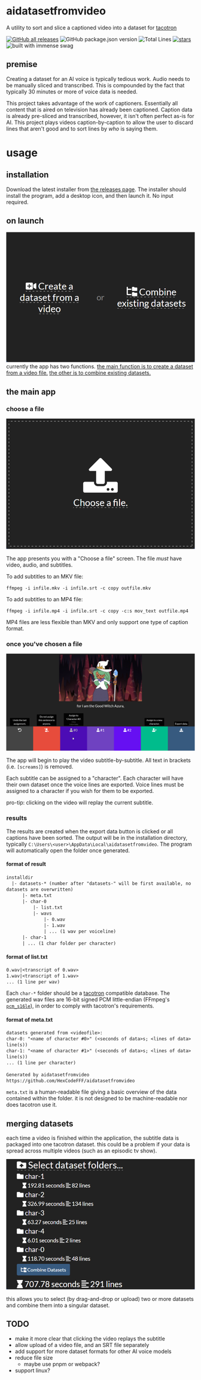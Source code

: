# aidatasetfromvideo

A utility to sort and slice a captioned video into a dataset for [tacotron](https://github.com/keithito/tacotron)

[![GitHub all releases](https://img.shields.io/github/downloads/hexcodefff/aidatasetfromvideo/total)](https://github.com/HexCodeFFF/aidatasetfromvideo/releases)
![GitHub package.json version](https://img.shields.io/github/package-json/v/hexcodefff/aidatasetfromvideo)
![Total Lines](https://img.shields.io/tokei/lines/github/HexCodeFFF/aidatasetfromvideo)
[![stars](https://img.shields.io/github/stars/HexCodeFFF/aidatasetfromvideo?style=social)](https://github.com/HexCodeFFF/aidatasetfromvideo/stargazers)
![built with immense swag](https://img.shields.io/static/v1?label=built+with&message=pain&color=e74c3c)

## premise

Creating a dataset for an AI voice is typically tedious work. Audio needs to be manually sliced and transcribed. This is
compounded by the fact that typically 30 minutes or more of voice data is needed.

This project takes advantage of the work of captioners. Essentially all content that is aired on television has already
been captioned. Caption data is already pre-sliced and transcribed, however, it isn't often perfect as-is for AI. This
project plays videos caption-by-caption to allow the user to discard lines that aren't good and to sort lines by _who_
is saying them.

# usage

## installation

Download the latest installer from [the releases page](https://github.com/HexCodeFFF/aidatasetfromvideo/releases). The
installer should install the program, add a desktop icon, and then launch it. No input required.

## on launch

![upload](screenshots/main.png)
currently the app has two functions.
[the main function is to create a dataset from a video file.](#the-main-app)
[the other is to combine existing datasets.](#merging-datasets)

## the main app

### choose a file

![upload](screenshots/upload.png)

The app presents you with a "Choose a file" screen. The file _must_ have video, audio, and subtitles.

To add subtitles to an MKV file:

```shell
ffmpeg -i infile.mkv -i infile.srt -c copy outfile.mkv
```

To add subtitles to an MP4 file:

```shell
ffmpeg -i infile.mp4 -i infile.srt -c copy -c:s mov_text outfile.mp4
```

MP4 files are less flexible than MKV and only support one type of caption format.

### once you've chosen a file

![app](screenshots/app.png)

The app will begin to play the video subtitle-by-subtitle. All text in brackets (i.e. `[screams]`) is removed.

Each subtitle can be assigned to a "character". Each character will have their own dataset once the voice lines are
exported. Voice lines must be assigned to a character if you wish for them to be exported.

pro-tip: clicking on the video will replay the current subtitle.

### results

The results are created when the export data button is clicked or all captions have been sorted. The output will be in
the installation directory, typically `C:\Users\<user>\AppData\Local\aidatasetfromvideo`. The program will automatically
open the folder once generated.

#### format of result

```
installdir
  |- datasets-* (number after "datasets-" will be first available, no datasets are overwritten)
      |- meta.txt
      |- char-0
          |- list.txt
          |- wavs
              |- 0.wav
              |- 1.wav
              | ... (1 wav per voiceline)
      |- char-1 
      | ... (1 char folder per character)
```

#### format of list.txt

```
0.wav|<transcript of 0.wav>
1.wav|<transcript of 1.wav>
... (1 line per wav)
```

Each `char-*` folder should be a [tacotron](https://github.com/keithito/tacotron) compatible database. The generated wav
files are 16-bit signed PCM little-endian (FFmpeg's [`pcm_s16le`](https://trac.ffmpeg.org/wiki/audio%20types)), in order
to comply with tacotron's requirements.

#### format of meta.txt

```
datasets generated from <videofile>:
char-0: "<name of character #0>" (<seconds of data>s; <lines of data> line(s))
char-1: "<name of character #1>" (<seconds of data>s; <lines of data> line(s))
... (1 line per character)

Generated by aidatasetfromvideo https://github.com/HexCodeFFF/aidatasetfromvideo
```

`meta.txt` is a human-readable file giving a basic overview of the data contained within the folder. it is not designed
to be machine-readable nor does tacotron use it.

## merging datasets

each time a video is finished within the application, the subtitle data is packaged into one tacotron dataset. this
could be a problem if your data is spread across multiple videos (such as an episodic tv show).

![upload](screenshots/combine.png)

this allows you to select (by drag-and-drop or upload) two or more datasets and combine them into a singular dataset.


## TODO

- make it more clear that clicking the video replays the subtitle
- allow upload of a video file, and an SRT file separately
- add support for more dataset formats for other AI voice models
- reduce file size
  - maybe use pnpm or webpack?
- support linux?

